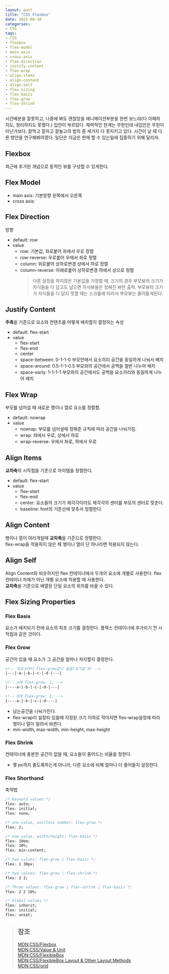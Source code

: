 ```yaml
---
layout: post
title: "CSS Flexbox"
date: 2022-08-30
categories:
- CSS
tags:
- CSS
- flexbox
- flex-model
- main-axis
- cross-axis
- flex-direction
- justify-content
- flex-wrap
- align-items
- align-content
- align-self
- flex-sizing
- flex-basis
- flex-grow
- flex-shrink
---
```


시간배분을 잘못하고, 나중에 봐도 괜찮았을 애니메이션부분을 한번 보느랴(다 이해하지도, 정리하지도 못했다.) 입안이 부르텄다. 체력적인 한계는 무한인데 내입안은 무한이 아닌가보다. 잘먹고 잘자고 잘놀고의 법칙 중 세가지 다 못지키고 있다. 시간이 날 때 다른 방안을 연구해봐야겠다. 일단은 지금은 현재 할 수 있는일에 집중하기 위해 달리자.

## Flexbox
최근에 추가된 개념으로 동적인 뷰를 구성할 수 있게한다.

## Flex Model
- main axis: 기본방향 왼쪽에서 오른쪽
- cross axis: 

## Flex Direction
방향
- default: row
- value
  - row: 기본값, 좌로붙어 좌에서 우로 정렬
  - row-reverse: 우로붙어 우에서 좌로 정렬
  - column: 위로붙어 상하로변경 상에서 하로 정렬
  - column-reverse: 아래로붙어 상하로변경 하에서 상으로 정렬
    > 다른 설정을 하지않은 기본값을 가정할 때, 크기의 경우 부모뷰의 크기가 자식들을 다 담고도 남으면 자식뷰들은 정해진 뷰만 출력. 부모뷰의 크기가 자식들을 다 담지 못할 때는 스크롤에 따라서 부모뷰는 줄어들게된다.

## Justify Content
**주축**을 기준으로 요소와 컨텐츠를 어떻게 배치할지 결정하는 속성
- default: flex-start
- value
  - flex-start
  - flex-end
  - center
  - space-between: 0-1-1-0 부모안에서 요소끼리 공간을 동일하게 나눠서 배치
  - space-around: 0.5-1-1-0.5 부모와의 공간에서 공백을 절반 나누어 배치
  - space-early: 1-1-1-1 부모와의 공간에서도 공백을 요소끼리와 동일하게 나누어 배치

## Flex Wrap
부모를 넘어설 때 새로운 행이나 열로 요소를 정렬함.
- default: nowrap
- value
  - nowrap: 부모를 넘어설때 정해준 규칙에 따라 공간을 나눠가짐.
  - wrap: 좌에서 우로, 상에서 하로
  - wrap-reverse: 우에서 좌로, 하에서 우로

## Align Items
**교차축**의 시작점을 기준으로 아이템을 정렬한다.
- default: flex-start
- value
  - flex-start
  - flex-end
  - center: 요소들의 크기가 제각각이라도 제각각의 센터를 부모의 센터로 맞춘다.
  - baseline: font의 기준선에 맞추서 정렬한다.

## Align Content
행이나 열이 여러개일때 **교차축**을 기준으로 정렬한다.  
flex-wrap을 적용하지 않은 채 행이나 열이 단 하나라면 적용되지 않는다.

## Align Self
Align Content와 비슷하지만 flex 컨테이너에서 두개의 요소에 개별로 사용한다. flex 컨테이너 자체가 아닌 개별 요소에 적용할 때 사용한다.   
**교차축**을 기준으로 배열된 단일 요소의 위치를 바꿀 수 있다.

## Flex Sizing Properties

### Flex Basis
요소가 배치되기 전에 요소의 최초 크기를 결정한다. 플렉스 컨테이너에 추가되기 전 시작점과 같은 것이다.

### Flex Grow
공간이 있을 때 요소가 그 공간을 얼마나 차지할지 결정한다.
```html
<!-- 각요소마다 flex-grow값이 없음(초기값 0) -->
|---|-a-|-b-|-c-|-d-|---|

<!-- a에 flex-grow: 1; -->
|----a-|-b-|-c-|-d-|---|

<!-- d에 flex-grow: 1; -->
|----a-|-b-|-c-|-d----|
```
- 남는공간을 나눠가진다.   
- flex-wrap이 설정되 있을때 지정된 크기 이하로 작아지면 flex-wrap설정에 따라 행이나 열이 밀려서 바뀐다.
- min-width, max-width, min-height, max-height

### Flex Shrink
컨테이너에 충분한 공간이 없을 때, 요소들이 줄어드는 비율을 정한다.
- 몇 px까지 줄도록하는게 아니라, 다른 요소에 비해 얼마나 더 줄어들지 설정한다.

### Flex Shorthand
축약법
```css
/* Keyword values */
flex: auto;
flex: initial;
flex: none;

/* one value, unitless number: flex-grow */
flex: 2;

/* one value, width/height: flex-basis */
flex: 10em;
flex: 30%;
flex: min-content;

/* two values: flex-grow | flex-basis */
flex: 1 30px;

/* two values: flex-grow | flex-shrink */
flex: 2 2;

/* Three values: flex-grow | flex-shrink | flex-basis */
flex: 2 2 10%;

/* Global values */
flex: inherit;
flex: initial;
flex: unset;
```
> ## 참조
> [MDN:CSS/Flexbox](https://developer.mozilla.org/ko/docs/Learn/CSS/CSS_layout/Flexbox)   
> [MDN:CSS/Value & Unit](https://developer.mozilla.org/ko/docs/Web/CSS/CSS_Values_and_Units)   
> [MDN:CSS/FlexibleBox](https://developer.mozilla.org/ko/docs/Web/CSS/CSS_Flexible_Box_Layout/Basic_Concepts_of_Flexbox)   
> [MDN:CSS/FlexibleBox Layout & Other Layout Methods](https://developer.mozilla.org/en-US/docs/Web/CSS/CSS_Flexible_Box_Layout/Relationship_of_Flexbox_to_Other_Layout_Methods)   
> [MDN:CSS/grid](https://developer.mozilla.org/ko/docs/Web/CSS/grid)